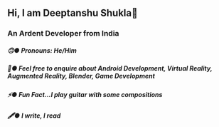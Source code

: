 ## Hi, I am Deeptanshu Shukla👾
### An Ardent Developer from India

##### 🙃● Pronouns: He/Him
##### 💭● Feel free to enquire about Android Development, Virtual Reality, Augmented Reality, Blender, Game Development
##### ⚡● Fun Fact...I play guitar with some compositions
##### 🖋️● I write, I read
<!--
**x-deeptanshu/x-deeptanshu** is a ✨ _special_ ✨ repository because its `README.md` (this file) appears on your GitHub profile.


